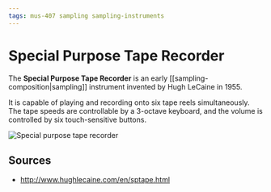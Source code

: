 ```yaml
---
tags: mus-407 sampling sampling-instruments
---
```


# Special Purpose Tape Recorder

The **Special Purpose Tape Recorder** is an early [[sampling-composition|sampling]] instrument invented by Hugh LeCaine in 1955.

It is capable of playing and recording onto six tape reels simultaneously. The tape speeds are controllable by a 3-octave keyboard, and the volume is controlled by six touch-sensitive buttons.

![Special purpose tape recorder](../attachments/special-purpose-tape-recorder.png)

## Sources

- <http://www.hughlecaine.com/en/sptape.html>
